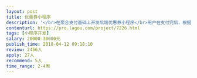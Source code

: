 ```yaml
---                
layout: post       
title: 优惠券小程序           
description: '</br>在聚合支付基础上开发后端优惠券小程序</br>用户在支付完后，根据场景自动推送优惠券</br>参考案例小程序搜索“送券啦”</br>'     
contenturl: https://pro.lagou.com/project/7226.html      
tags: [小程序开发]            
salary: 20000-30000元          
publish_time: 2018-04-12 09:18:10         
review: 2456人                   
apply: 27人                   
recommend: 5人                   
time_range: 2-4周              
---                 
```

